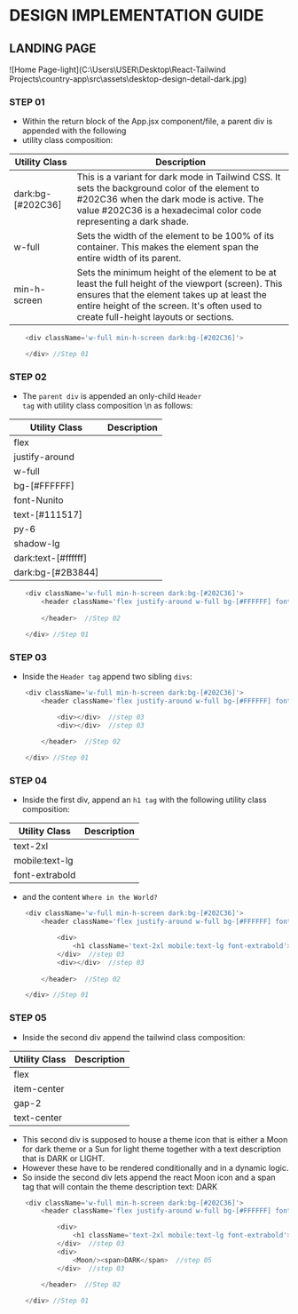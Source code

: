 # DESIGN IMPLEMENTATION GUIDE

## LANDING PAGE

![Home Page-light](C:\Users\USER\Desktop\React-Tailwind Projects\country-app\src\assets\desktop-design-detail-dark.jpg)

### STEP 01
- Within the return block of the App.jsx component/file, a parent div is appended with the following
- utility class composition:


| Utility Class | Description |
|---------------|-------------|
|dark:bg-[#202C36]| This is a variant for dark mode in Tailwind CSS. It sets the background color of the element to #202C36 when the dark mode is active. The value #202C36 is a hexadecimal color code representing a dark shade.           |
|w-full          |Sets the width of the element to be 100% of its container. This makes the element span the entire width of its parent.              |
|min-h-screen         |Sets the minimum height of the element to be at least the full height of the viewport (screen). This ensures that the element takes up at least the entire height of the screen. It's often used to create full-height layouts or sections.              |

```js
    <div className='w-full min-h-screen dark:bg-[#202C36]'>

    </div> //Step 01
```

### STEP 02

- The <code>parent div</code> is appended an only-child <code>Header tag</code> with utility class composition \n 
as follows:


| Utility Class | Description |
|---------------|-------------|
|flex            |              |
|justify-around          |              |
|w-full          |              |
|bg-[#FFFFFF]          |              |
|font-Nunito          |              |
| text-[#111517]         |              |
| py-6         |              |
|     shadow-lg     |              |
|    dark:text-[#ffffff]      |              |
|  dark:bg-[#2B3844]        |              |

```js
    <div className='w-full min-h-screen dark:bg-[#202C36]'>
        <header className='flex justify-around w-full bg-[#FFFFFF] font-Nunito text-[#111517] py-6 shadow-lg dark:bg-[#2B3844] dark:text-[#FFFFFF]'>
        
        </header>  //Step 02

    </div> //Step 01
```

### STEP 03
- Inside the <code>Header tag</code> append two sibling <code>divs</code>:

```js
    <div className='w-full min-h-screen dark:bg-[#202C36]'>
        <header className='flex justify-around w-full bg-[#FFFFFF] font-Nunito text-[#111517] py-6 shadow-lg dark:bg-[#2B3844] dark:text-[#FFFFFF]'>

            <div></div>  //step 03
            <div></div>  //step 03
        
        </header>  //Step 02

    </div> //Step 01
```

### STEP 04
- Inside the first div, append an <code>h1 tag</code> with the following utility class composition:

| Utility Class | Description |
|---------------|-------------|
|text-2xl          |              |
|mobile:text-lg          |              |
|font-extrabold         |              |

- and the content <code>Where in the World?</code>

```js
    <div className='w-full min-h-screen dark:bg-[#202C36]'>
        <header className='flex justify-around w-full bg-[#FFFFFF] font-Nunito text-[#111517] py-6 shadow-lg dark:bg-[#2B3844] dark:text-[#FFFFFF]'>

            <div>
                <h1 className='text-2xl mobile:text-lg font-extrabold'></h1> //step 04
            </div>  //step 03
            <div></div>  //step 03
        
        </header>  //Step 02

    </div> //Step 01
```
### STEP 05
- Inside the second div append the tailwind class composition:

| Utility Class | Description |
|---------------|-------------|
|flex          |              |
|item-center          |              |
|gap-2         |              |
|text-center        |              |

- This second div is supposed to house a theme icon that is either a Moon for dark theme or a Sun for light theme together with a text description that is DARK or LIGHT.
- However these have to be rendered conditionally and in a dynamic logic.
- So inside the second div lets append the react Moon icon and a span tag that will contain the theme description text: DARK

```js
    <div className='w-full min-h-screen dark:bg-[#202C36]'>
        <header className='flex justify-around w-full bg-[#FFFFFF] font-Nunito text-[#111517] py-6 shadow-lg dark:bg-[#2B3844] dark:text-[#FFFFFF]'>

            <div>
                <h1 className='text-2xl mobile:text-lg font-extrabold'></h1> //step 04
            </div>  //step 03
            <div>
                <Moon/><span>DARK</span>  //step 05
            </div>  //step 03
        
        </header>  //Step 02

    </div> //Step 01
```
